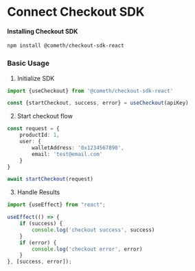 # Connect Checkout SDK

#### Installing Checkout SDK

```bash
npm install @cometh/checkout-sdk-react
```

### Basic Usage

1. Initialize SDK

```typescript
import {useCheckout} from '@cometh/checkout-sdk-react'

const {startCheckout, success, error} = useCheckout(apiKey)
```

2. Start checkout flow

```typescript
const request = {
    productId: 1,
    user: {
        walletAddress: '0x1234567890',
        email: 'test@email.com'
    }
}

await startCheckout(request)
```

3. Handle Results

```ts
import {useEffect} from "react";

useEffect(() => {
    if (success) {
        console.log('checkout success', success)
    }
    if (error) {
        console.log('checkout error', error)
    }
}, [success, error]);
```